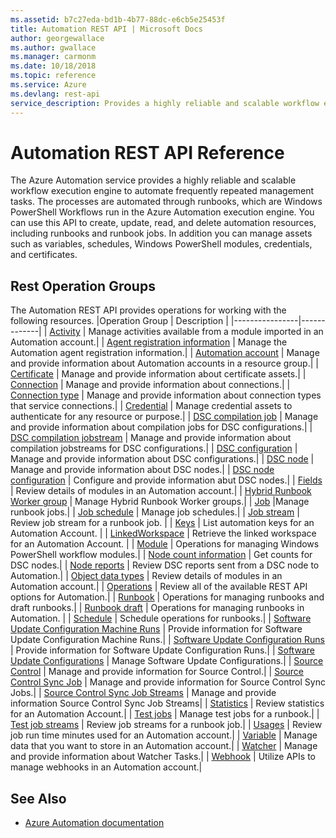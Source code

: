 ```yaml
---
ms.assetid: b7c27eda-bd1b-4b77-88dc-e6cb5e25453f
title: Automation REST API | Microsoft Docs
author: georgewallace
ms.author: gwallace
ms.manager: carmonm
ms.date: 10/18/2018
ms.topic: reference
ms.service: Azure
ms.devlang: rest-api
service_description: Provides a highly reliable and scalable workflow execution engine to automate frequently repeated management tasks.
---
```

# Automation REST API Reference
The Azure Automation service provides a highly reliable and scalable workflow execution engine to automate frequently repeated management tasks. The processes are automated through runbooks, which are Windows PowerShell Workflows run in the Azure Automation execution engine. You can use this API to create, update, read, and delete automation resources, including runbooks and runbook jobs. In addition you can manage assets such as variables, schedules, Windows PowerShell modules, credentials, and certificates. 
## Rest Operation Groups
The Automation REST API provides operations for working with the following resources.
|Operation Group | Description |
|----------------|-------------|
| [Activity](xref:management.azure.com.automation.activity) | Manage activities available from a module imported in an Automation account.| 
| [Agent registration information](xref:management.azure.com.automation.agentregistrationinformation) | Manage the Automation agent registration information.| 
| [Automation account](xref:management.azure.com.automation.automationaccount) | Manage and provide information about Automation accounts in a resource group.| 
| [Certificate](xref:management.azure.com.automation.certificate) | Manage and provide information about certificate assets.| 
| [Connection](xref:management.azure.com.automation.connection) | Manage and provide information about connections.|
| [Connection type](xref:management.azure.com.automation.connectiontype) | Manage and provide information about connection types that service connections.|
| [Credential](xref:management.azure.com.automation.credential) | Manage credential assets to authenticate for any resource or purpose.| 
| [DSC compilation job](xref:management.azure.com.automation.dsccompilationjob) | Manage and provide information about compilation jobs for DSC configurations.| 
| [DSC compilation jobstream](xref:management.azure.com.automation.dsccompilationjobstream) | Manage and provide information about compilation jobstreams for DSC configurations.|
| [DSC configuration](xref:management.azure.com.automation.dscconfiguration) | Manage and provide information about DSC configurations.| 
| [DSC node](xref:management.azure.com.automation.dscnode) | Manage and provide information about DSC nodes.| 
| [DSC node configuration](xref:management.azure.com.automation.dscnodeconfiguration) | Configure and provide information abut DSC nodes.| 
| [Fields](xref:management.azure.com.automation.fields) | Review details of modules in an Automation account.| 
| [Hybrid Runbook Worker group](xref:management.azure.com.automation.hybridrunbookworkergroup) | Manage Hybrid Runbook Worker groups.| 
| [Job](xref:management.azure.com.automation.job) |Manage runbook jobs.| 
| [Job schedule](xref:management.azure.com.automation.jobschedule) | Manage job schedules.| 
| [Job stream](xref:management.azure.com.automation.jobstream) | Review job stream for a runbook job. |
| [Keys](xref:management.azure.com.automation.keys) | List automation keys for an Automation Account. | 
| [LinkedWorkspace](xref:management.azure.com.automation.linkedworkspace) | Retrieve the linked workspace for an Automation Account. | 
| [Module](xref:management.azure.com.automation.module) | Operations for managing Windows PowerShell workflow modules.|
| [Node count information](xref:management.azure.com.automation.nodereports) | Get counts for DSC nodes.| 
| [Node reports](xref:management.azure.com.automation.nodereports) | Review DSC reports sent from a DSC node to Automation.|
| [Object data types](xref:management.azure.com.automation.objectdatatypes) | Review details of modules in an Automation account.| 
| [Operations](xref:management.azure.com.automation.operations) | Review all of the available REST API options for Automation.|
| [Runbook](xref:management.azure.com.automation.runbook) | Operations for managing runbooks and draft runbooks.| 
| [Runbook draft](xref:management.azure.com.automation.runbookdraft) | Operations for managing runbooks in Automation. | 
| [Schedule](xref:management.azure.com.automation.schedule) | Schedule operations for runbooks.| 
| [Software Update Configuration Machine Runs](xref:management.azure.com.automation.softwareupdateconfigurationmachineruns) | Provide information for Software Update Configuration Machine Runs.| 
| [Software Update Configuration Runs](xref:management.azure.com.automation.softwareupdateconfigurationmachineruns) | Provide information for Software Update Configuration Runs.|
| [Software Update Configurations](xref:management.azure.com.automation.softwareupdateconfigurationmachineruns) | Manage Software Update Configurations.|
| [Source Control](xref:management.azure.com.automation.sourcecontrol) | Manage and provide information for Source Control.|
| [Source Control Sync Job](xref:management.azure.com.automation.sourcecontrolsyncjob) | Manage and provide information for Source Control Sync Jobs.|
| [Source Control Sync Job Streams](xref:management.azure.com.automation.sourcecontrolsyncjobstreams) | Manage and provide information Source Control Sync Job Streams|
| [Statistics](xref:management.azure.com.automation.statistics) | Review statistics for an Automation Account.|
| [Test jobs](xref:management.azure.com.automation.testjob) | Manage test jobs for a runbook.|
| [Test job streams](xref:management.azure.com.automation.testjobstreams) | Review job streams for a runbook job.|
| [Usages](xref:management.azure.com.automation.usages) | Review job run time minutes used for an Automation account.| 
| [Variable](xref:management.azure.com.automation.variable) | Manage data that you want to store in an Automation account.| 
| [Watcher](xref:management.azure.com.automation.watcher) | Manage and provide information about Watcher Tasks.|
| [Webhook](xref:management.azure.com.automation.webhook) | Utilize APIs to manage webhooks in an Automation account.| 
## See Also
* [Azure Automation documentation](https://docs.microsoft.com/azure/automation)
